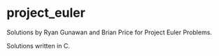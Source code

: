 # project_euler

Solutions by Ryan Gunawan and Brian Price for Project Euler Problems.

Solutions written in C.
